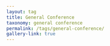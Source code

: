 ```yaml
---
layout: tag
title: General Conference
taxonomy: general conference
permalink: /tags/general-conference/
gallery-link: true
---
```

